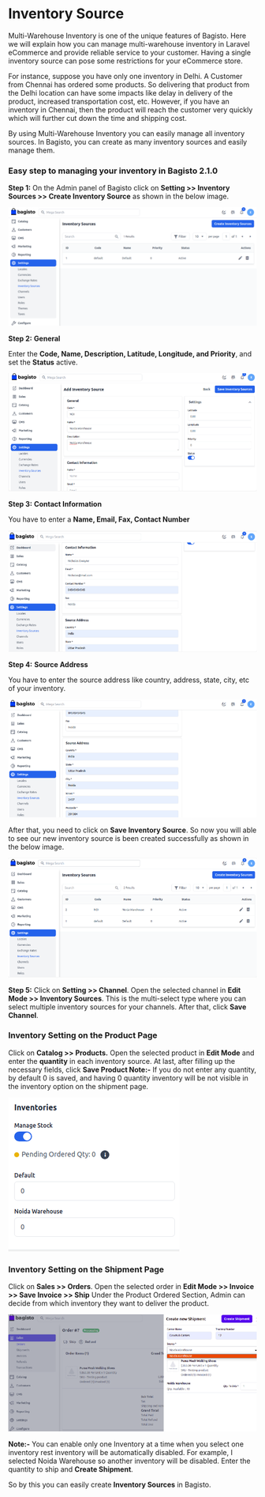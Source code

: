 # Inventory Source

Multi-Warehouse Inventory is one of the unique features of Bagisto. Here we will explain how you can manage multi-warehouse inventory in Laravel eCommerce and provide reliable service to your customer. Having a single inventory source can pose some restrictions for your eCommerce store.

For instance, suppose you have only one inventory in Delhi. A Customer from Chennai has ordered some products. So delivering that product from the Delhi location can have some impacts like delay in delivery of the product, increased transportation cost, etc. However, if you have an inventory in Chennai, then the product will reach the customer very quickly which will further cut down the time and shipping cost. 

By using Multi-Warehouse Inventory you can easily manage all inventory sources. In Bagisto, you can create as many inventory sources and easily manage them.

### Easy step to managing your inventory in Bagisto 2.1.0

**Step 1:** On the Admin panel of Bagisto click on **Setting >> Inventory Sources >> Create Inventory Source** as shown in the below image.

  ![Inventory Source](../../assets/2.1.0/images/settings/inventorySource.png)

**Step 2:** **General**

Enter the **Code, Name, Description, Latitude, Longitude, and Priority**, and set the **Status** active.

![Inventory Configuration](../../assets/2.1.0/images/settings/inventoryConfiguration.png)

**Step 3:** **Contact Information**

You have to enter a **Name, Email, Fax, Contact Number**  

![Contact Info](../../assets/2.1.0/images/settings/contactInfo.png)

**Step 4:** **Source Address**

You have to enter the source address like country, address, state, city, etc of your inventory.

![Source Address](../../assets/2.1.0/images/settings/sourceAddress.png)

After that, you need to click on **Save Inventory Source**. So now you will able to see our new inventory source is been created successfully as shown in the below image.

![Inventory Output](../../assets/2.1.0/images/settings/inventoryOutput.png)

**Step 5:** Click on **Setting >> Channel**. Open the selected channel in **Edit Mode >> Inventory Sources**. This is the multi-select type where you can select multiple inventory sources for your channels. After that, click **Save Channel**.

### Inventory Setting on the Product Page

Click on **Catalog >> Products.** Open the selected product in **Edit Mode** and enter the **quantity** in each inventory source. At last, after filling up the necessary fields, click **Save Product Note:-** If you do not enter any quantity, by default 0 is saved, and having 0 quantity inventory will be not visible in the inventory option on the shipment page.

![Product Inventory](../../assets/2.1.0/images/settings/productInventory.png)

### Inventory Setting on the Shipment Page

Click on **Sales >> Orders**. Open the selected order in **Edit Mode >> Invoice >> Save Invoice >> Ship** Under the Product Ordered Section, Admin can decide from which inventory they want to deliver the product.

![Inventory Setting](../../assets/2.1.0/images/settings/inventorySetting.png)

**Note:-** You can enable only one Inventory at a  time when you select one inventory rest inventory will be automatically disabled. For example, I selected Noida Warehouse so another inventory will be disabled. Enter the quantity to ship and **Create Shipment**.

So by this you can easily create **Inventory Sources** in Bagisto. 
